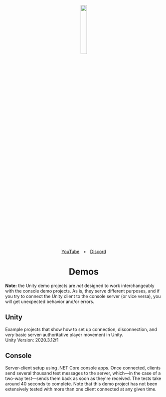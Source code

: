 <div align="center">
  <img src="https://user-images.githubusercontent.com/51303091/119734159-690afc00-be2f-11eb-9673-c1f998025a3e.png" width="20%" height="auto">
</div>
<div align="center"><a href="https://tomweiland.net/youtube">YouTube</a>&emsp;<b>•</b>&emsp;<a href="https://discord.com/invite/tomweiland">Discord</a></div>
<h1 align="center">Demos</h1>

**Note:** the Unity demo projects are _not_ designed to work interchangeably with the console demo projects. As is, they serve different purposes, and if you try to connect the Unity client to the console server (or vice versa), you will get unexpected behavior and/or errors.

## Unity
Example projects that show how to set up connection, disconnection, and *very* basic server-authoritative player movement in Unity.<br/>
Unity Version: 2020.3.12f1

## Console
Server-client setup using .NET Core console apps. Once connected, clients send several thousand test messages to the server, which—in the case of a two-way test—sends them back as soon as they're received. The tests take around 40 seconds to complete. Note that this demo project has not been extensively tested with more than one client connected at any given time.